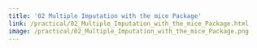 ```yaml
---
title: '02 Multiple Imputation with the mice Package'
link: /practical/02_Multiple_Imputation_with_the_mice_Package.html
image: /practical/02_Multiple_Imputation_with_the_mice_Package.png
---
```


